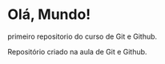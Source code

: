 # Olá, Mundo!
 primeiro repositorio do curso de Git e Github.

 Repositório criado na aula de Git e Github.
